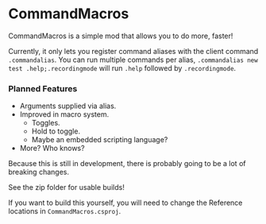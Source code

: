 # CommandMacros
CommandMacros is a simple mod that allows you to do more, faster!

Currently, it only lets you register command aliases with the client command `.commandalias`.
You can run multiple commands per alias, `.commandalias new test .help;.recordingmode` will run `.help` followed by `.recordingmode`.

### Planned Features
- Arguments supplied via alias.
- Improved in macro system.
	- Toggles.
	- Hold to toggle.
	- Maybe an embedded scripting language?
- More? Who knows?

Because this is still in development, there is probably going to be a lot of breaking changes.

See the zip folder for usable builds!

If you want to build this yourself, you will need to change the Reference locations in `CommandMacros.csproj`.